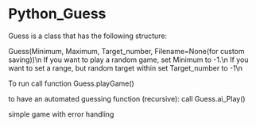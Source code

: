 # Python_Guess

Guess is a class that has the following structure:

Guess(Minimum, Maximum, Target_number, Filename=None(for custom saving))\n
If you want to play a random game, set Minimum to -1.\n
If you want to set a range, but random target within set Target_number to -1\n

To run call function Guess.playGame()

to have an automated guessing function (recursive):
call Guess.ai_Play()

simple game with error handling
